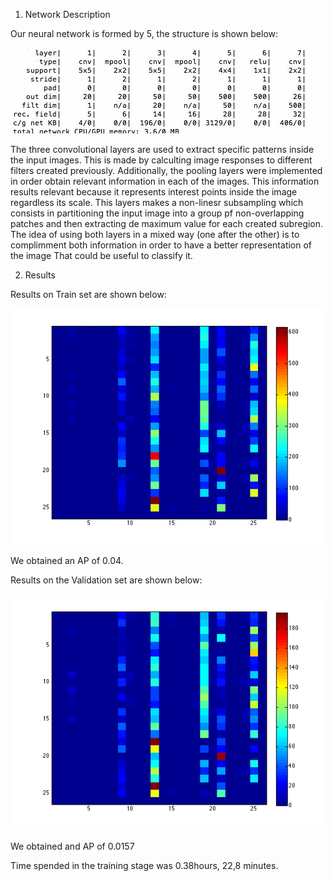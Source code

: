 1. Network Description

Our neural network is formed by 5, the structure is shown below:

![Structure Of Neural network](0b52dff5-841d-4780-b807-b6542761d1d9.jpeg)

The three convolutional layers are used to extract specific patterns inside the input images. This is made by calculting image responses to different filters created previously. 
Additionally, the pooling layers were implemented in order obtain relevant information in each of the images. This information results relevant because it represents interest points inside the image regardless its scale. This layers makes a non-linesr subsampling which consists in partitioning the input image into a group pf non-overlapping patches and then extracting de maximum value for each created subregion.
The idea of using both layers in a mixed way (one after the other) is to complimment both information in order to have a better representation of the image That could be useful to classify it.

2. Results

Results on Train set are shown below:

![Train](trainm.png)

We obtained an AP of 0.04. 

Results on the Validation set are shown below:

![Validation](testm.png)

We obtained and AP of 0.0157

Time spended in the training stage was 0.38hours, 22,8 minutes.
